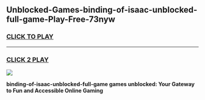 
## Unblocked-Games-binding-of-isaac-unblocked-full-game-Play-Free-73nyw
<h3>
<a href="https://premium76.site?title=binding-of-isaac-unblocked-full-game&ref=21A">CLICK TO PLAY</a></h3>
<hr>

<h3>
<a href="https://premium76.site?title=binding-of-isaac-unblocked-full-game&ref=21A">CLICK 2 PLAY</a>
  
</h3>

<a href="https://premium76.site?title=binding-of-isaac-unblocked-full-game&ref=21A"><img src="https://clearcache.store/games.png"></a>


**binding-of-isaac-unblocked-full-game games unblocked: Your Gateway to Fun and Accessible Online Gaming**
